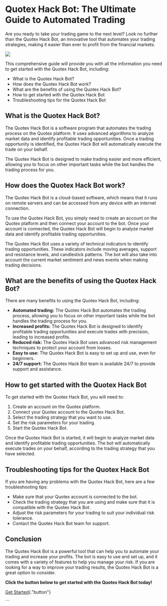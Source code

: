 # Quotex Hack Bot: The Ultimate Guide to Automated Trading

Are you ready to take your trading game to the next level? Look no
further than the Quotex Hack Bot, an innovative tool that automates your
trading strategies, making it easier than ever to profit from the
financial markets.

[![](https://static.quotex.io/files/4_en/300_250.jpg)](https://traff.sbs/brokerqxlid)

This comprehensive guide will provide you with all the information you
need to get started with the Quotex Hack Bot, including:

-   What is the Quotex Hack Bot?
-   How does the Quotex Hack Bot work?
-   What are the benefits of using the Quotex Hack Bot?
-   How to get started with the Quotex Hack Bot
-   Troubleshooting tips for the Quotex Hack Bot

## What is the Quotex Hack Bot?

The Quotex Hack Bot is a software program that automates the trading
process on the Quotex platform. It uses advanced algorithms to analyze
market data and identify profitable trading opportunities. Once a
trading opportunity is identified, the Quotex Hack Bot will
automatically execute the trade on your behalf.

The Quotex Hack Bot is designed to make trading easier and more
efficient, allowing you to focus on other important tasks while the bot
handles the trading process for you.

## How does the Quotex Hack Bot work?

The Quotex Hack Bot is a cloud-based software, which means that it runs
on remote servers and can be accessed from any device with an internet
connection.

To use the Quotex Hack Bot, you simply need to create an account on the
Quotex platform and then connect your account to the bot. Once your
account is connected, the Quotex Hack Bot will begin to analyze market
data and identify profitable trading opportunities.

The Quotex Hack Bot uses a variety of technical indicators to identify
trading opportunities. These indicators include moving averages, support
and resistance levels, and candlestick patterns. The bot will also take
into account the current market sentiment and news events when making
trading decisions.

## What are the benefits of using the Quotex Hack Bot?

There are many benefits to using the Quotex Hack Bot, including:

-   **Automated trading:** The Quotex Hack Bot automates the trading
    process, allowing you to focus on other important tasks while the
    bot handles the trading process for you.
-   **Increased profits:** The Quotex Hack Bot is designed to identify
    profitable trading opportunities and execute trades with precision,
    leading to increased profits.
-   **Reduced risk:** The Quotex Hack Bot uses advanced risk management
    techniques to protect your account from losses.
-   **Easy to use:** The Quotex Hack Bot is easy to set up and use, even
    for beginners.
-   **24/7 support:** The Quotex Hack Bot team is available 24/7 to
    provide support and assistance.

## How to get started with the Quotex Hack Bot

To get started with the Quotex Hack Bot, you will need to:

1.  Create an account on the Quotex platform.
2.  Connect your Quotex account to the Quotex Hack Bot.
3.  Select the trading strategy that you want to use.
4.  Set the risk parameters for your trading.
5.  Start the Quotex Hack Bot.

Once the Quotex Hack Bot is started, it will begin to analyze market
data and identify profitable trading opportunities. The bot will
automatically execute trades on your behalf, according to the trading
strategy that you have selected.

## Troubleshooting tips for the Quotex Hack Bot

If you are having any problems with the Quotex Hack Bot, here are a few
troubleshooting tips:

-   Make sure that your Quotex account is connected to the bot.
-   Check the trading strategy that you are using and make sure that it
    is compatible with the Quotex Hack Bot.
-   Adjust the risk parameters for your trading to suit your individual
    risk tolerance.
-   Contact the Quotex Hack Bot team for support.

## Conclusion

The Quotex Hack Bot is a powerful tool that can help you to automate
your trading and increase your profits. The bot is easy to use and set
up, and it comes with a variety of features to help you manage your
risk. If you are looking for a way to improve your trading results, the
Quotex Hack Bot is a great option to consider.

**Click the button below to get started with the Quotex Hack Bot
today!**

[Get Started](\%22https://traff.sbs/brokerqxlid\%22){."button"}

\`\`\`

